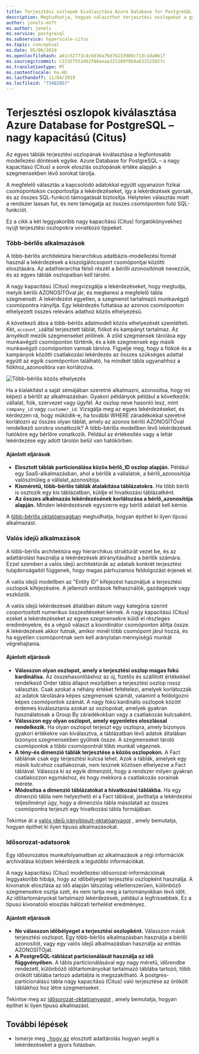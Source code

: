 ```yaml
---
title: Terjesztési oszlopok kiválasztása Azure Database for PostgreSQL – nagy kapacitású (Citus)
description: Megtudhatja, hogyan választhat terjesztési oszlopokat a gyakori nagy kapacitású-forgatókönyvekben Azure Database for PostgreSQLban.
author: jonels-msft
ms.author: jonels
ms.service: postgresql
ms.subservice: hyperscale-citus
ms.topic: conceptual
ms.date: 05/06/2019
ms.openlocfilehash: a61c52773c4c6036a76d7b233988c713c1da861f
ms.sourcegitcommit: c22327552d62f88aeaa321189f9b9a631525027c
ms.translationtype: MT
ms.contentlocale: hu-HU
ms.lasthandoff: 11/04/2019
ms.locfileid: "73482857"
---
```

# <a name="choose-distribution-columns-in-azure-database-for-postgresql--hyperscale-citus"></a>Terjesztési oszlopok kiválasztása Azure Database for PostgreSQL – nagy kapacitású (Citus)

Az egyes táblák terjesztési oszlopának kiválasztása a legfontosabb modellezési döntések egyike. Azure Database for PostgreSQL – a nagy kapacitású (Citus) a sorok eloszlás oszlopának értéke alapján a szegmensekben lévő sorokat tárolja.

A megfelelő választás a kapcsolódó adatokkal együtt ugyanazon fizikai csomópontokon csoportosítja a lekérdezéseket, így a lekérdezések gyorsak, és az összes SQL-funkció támogatását biztosítja. Helytelen választás miatt a rendszer lassan fut, és nem támogatja az összes csomóponton futó SQL-funkciót.

Ez a cikk a két leggyakoribb nagy kapacitású (Citus) forgatókönyvekhez nyújt terjesztési oszlopokra vonatkozó tippeket.

### <a name="multi-tenant-apps"></a>Több-bérlős alkalmazások

A több-bérlős architektúra hierarchikus adatbázis-modellezési formát használ a lekérdezések a kiszolgálócsoport csomópontjai közötti elosztására. Az adathierarchia felső részét a *bérlői azonosítónak* nevezzük, és az egyes táblák oszlopaiban kell tárolni.

A nagy kapacitású (Citus) megvizsgálja a lekérdezéseket, hogy megtudja, melyik bérlői AZONOSÍTÓval jár, és megkeresi a megfelelő tábla szegmensét. A lekérdezést egyetlen, a szegmenst tartalmazó munkavégző csomópontra irányítja. Egy lekérdezés futtatása az azonos csomóponton elhelyezett összes releváns adathoz közös elhelyezésű.

A következő ábra a több-bérlős adatmodell közös elhelyezését szemlélteti. Két, `account_id`által terjesztett táblát, fiókot és kampányt tartalmaz. Az árnyékolt mezők szegmenseket jelölnek. A zöld szegmensek tárolása egy munkavégző csomóponton történik, és a kék szegmensek egy másik munkavégző csomóponton vannak tárolva. Figyelje meg, hogy a fiókok és a kampányok közötti csatlakozási lekérdezés az összes szükséges adattal együtt az egyik csomóponton található, ha mindkét tábla ugyanahhoz a fiókhoz\_azonosítóra van korlátozva.

![Több-bérlős közös elhelyezés](media/concepts-hyperscale-choosing-distribution-column/multi-tenant-colocation.png)

Ha a kialakítást a saját sémájában szeretné alkalmazni, azonosítsa, hogy mi képezi a bérlőt az alkalmazásban. Gyakori példányok például a következők: vállalat, fiók, szervezet vagy ügyfél. Az oszlop neve hasonló lesz, mint `company_id` vagy `customer_id`. Vizsgálja meg az egyes lekérdezéseket, és kérdezzen rá, hogy működik-e, ha további WHERE záradékokkal szeretné korlátozni az összes olyan táblát, amely az azonos bérlői AZONOSÍTÓval rendelkező sorokra vonatkozik?
A több-bérlős modellben lévő lekérdezések hatóköre egy bérlőre vonatkozik. Például az értékesítés vagy a leltár lekérdezése egy adott tárolón belül van hatókörben.

#### <a name="best-practices"></a>Ajánlott eljárások

-   **Elosztott táblák particionálása közös bérlő\_ID oszlop alapján.** Például egy SaaS-alkalmazásban, ahol a bérlők a vállalatok, a bérlő\_azonosítója valószínűleg a vállalat\_azonosítója.
-   **Kisméretű, több-bérlős táblák átalakítása táblázatokra.** Ha több bérlő is osztozik egy kis táblázatban, küldje el hivatkozási táblázatként.
-   **Az összes alkalmazás lekérdezésének korlátozása a bérlő\_azonosítója alapján.** Minden lekérdezésnek egyszerre egy bérlő adatait kell kérnie.

A [több-bérlős oktatóanyagban](./tutorial-design-database-hyperscale-multi-tenant.md) megtudhatja, hogyan építhet ki ilyen típusú alkalmazást.

### <a name="real-time-apps"></a>Valós idejű alkalmazások

A több-bérlős architektúra egy hierarchikus struktúrát vezet be, és az adattárolást használja a lekérdezések átirányításához a bérlők számára. Ezzel szemben a valós idejű architektúrák az adataik konkrét terjesztési tulajdonságaitól függenek, hogy magas párhuzamos feldolgozást érjenek el.

A valós idejű modellben az "Entity ID" kifejezést használjuk a terjesztési oszlopok kifejezésére. A jellemző entitások felhasználók, gazdagépek vagy eszközök.

A valós idejű lekérdezések általában dátum vagy kategória szerint csoportosított numerikus összesítéseket kérnek. A nagy kapacitású (Citus) ezeket a lekérdezéseket az egyes szegmensekre küldi el részleges eredményekre, és a végső választ a koordinátor csomóponton állítja össze. A lekérdezések akkor futnak, amikor minél több csomópont járul hozzá, és ha egyetlen csomópontnak sem kell aránytalan mennyiségű munkát végrehajtania.

#### <a name="best-practices"></a>Ajánlott eljárások

-   **Válasszon olyan oszlopot, amely a terjesztési oszlop magas fokú kardinálisa.** Az összehasonlításhoz az új, fizetős és szállított értékekkel rendelkező Order tábla állapot mezőjében a terjesztési oszlop rossz választás. Csak azokat a néhány értéket feltételezi, amelyek korlátozzák az adatok tárolására képes szegmensek számát, valamint a feldolgozni képes csomópontok számát. A nagy fokú kardinális oszlopok között érdemes kiválasztania azokat az oszlopokat, amelyek gyakran használatosak a Group By záradékokban vagy a csatlakozás kulcsaként.
-   **Válasszon egy olyan oszlopot, amely egyenletes eloszlással rendelkezik.** Ha olyan oszlopot terjeszt egy oszlopra, amely bizonyos gyakori értékekre van kiválasztva, a táblázatban lévő adatok általában bizonyos szegmensekben gyűlnek össze. A szegmenseket tároló csomópontok a többi csomópontnál több munkát végeznek.
-   **A tény-és dimenzió táblák terjesztése a közös oszlopokon.**
    A Fact táblának csak egy terjesztési kulcsa lehet. Azok a táblák, amelyek egy másik kulcshoz csatlakoznak, nem lesznek közösen elhelyezve a Fact táblával. Válassza ki az egyik dimenziót, hogy a rendszer milyen gyakran csatlakozzon egymáshoz, és hogy mekkora a csatlakozás sorainak mérete.
-   **Módosítsa a dimenzió táblázatokat a hivatkozási táblákba.** Ha egy dimenzió tábla nem helyezhető el a Fact táblával, javíthatja a lekérdezési teljesítményt úgy, hogy a dimenziós tábla másolatait az összes csomópontra terjeszti egy hivatkozási tábla formájában.

Tekintse át a [valós idejű irányítópult-oktatóanyagot](./tutorial-design-database-hyperscale-realtime.md) , amely bemutatja, hogyan építhet ki ilyen típusú alkalmazásokat.

### <a name="time-series-data"></a>Idősorozat-adatsorok

Egy idősorozatos munkafolyamatban az alkalmazások a régi információk archiválása közben lekérdezik a legutóbbi információkat.

A nagy kapacitású (Citus) modellezési idősorozat-információinak leggyakoribb hibája, hogy az időbélyeget terjesztési oszlopként használja. A kivonatok eloszlása az idő alapján látszólag véletlenszerűen, különböző szegmensekre osztja szét, és nem tartja meg a tartományokban lévő időt. Az időtartományokat tartalmazó lekérdezések, például a legfrissebbek. Ez a típusú kivonatoló eloszlás hálózati terhelést eredményez.

#### <a name="best-practices"></a>Ajánlott eljárások

-   **Ne válasszon időbélyeget a terjesztési oszlopként.** Válasszon másik terjesztési oszlopot. Egy több-bérlős alkalmazásban használja a bérlői azonosítót, vagy egy valós idejű alkalmazásban használja az entitás AZONOSÍTÓját.
-   **A PostgreSQL-táblázat particionálását használja az idő függvényében.** A tábla particionálásával egy nagy méretű, időrendbe rendezett, különböző időtartományokat tartalmazó táblába tartozó, több örökölt táblába tartozó adattábla is megszakítható. A postgres-particionálású tábla nagy kapacitású (Citus) való terjesztése az örökölt táblákhoz hoz létre szegmenseket.

Tekintse meg az [idősorozat-oktatóanyagot](https://aka.ms/hyperscale-tutorial-timeseries) , amely bemutatja, hogyan építhet ki ilyen típusú alkalmazást.

## <a name="next-steps"></a>További lépések
- Ismerje meg [, hogy az](concepts-hyperscale-colocation.md) elosztott adattárolás hogyan segíti a lekérdezéseket a gyors futásban.
